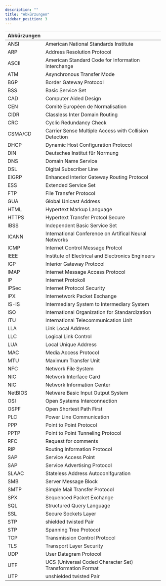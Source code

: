 ```yaml
---
description: ""
title: "Abkürzungen"
sidebar_position: 3
---
```

| Abkürzungen |                                                           |
|:----------- |:--------------------------------------------------------- |
| ANSI        | American National Standards Institute                     |
| ARP         | Address Resolution Protocol                               |
| ASCII       | American Standard Code for Information Interchange        |
| ATM         | Asynchronous Transfer Mode                                |
| BGP         | Border Gateway Protocol                                   |
| BSS         | Basic Service Set                                         |
| CAD         | Computer Aided Design                                     |
| CEN         | Comité Européen de Normalisation                          |
| CIDR        | Classless Inter Domain Routing                            |
| CRC         | Cyclic Redundancy Check                                   |
| CSMA/CD     | Carrier Sense Multiple Access with Collision Detection    |
| DHCP        | Dynamic Host Configuration Protocol                       |
| DIN         | Deutsches Institut für Normung                            |
| DNS         | Domain Name Service                                       |
| DSL         | Digital Subscriber Line                                   |
| EIGRP       | Enhanced Interior Gateway Routing Protocol                |
| ESS         | Extended Service Set                                      |
| FTP         | File Transfer Protocol                                    |
| GUA         | Global Unicast Address                                    |
| HTML        | Hypertext Markup Language                                 |
| HTTPS       | Hypertext Transfer Protcol Secure                         |
| IBSS        | Independent Basic Service Set                             |
| ICANN       | International Conference on Artifical Neural Networks     |
| ICMP        | Internet Control Message Protcol                          |
| IEEE        | Institute of Electrical and Electronics Engineers         |
| IGP         | Interior Gateway Protocol                                 |
| IMAP        | Internet Message Access Protocol                          |
| IP          | Internet Protokoll                                        |
| IPSec       | Internet Protocol Security                                |
| IPX         | Internetwork Packet Exchange                              |
| IS-IS       | Intermediary System to Intermediary System                |
| ISO         | International Organization for Standardization            |
| ITU         | International Telecommunication Unit                      |
| LLA         | Link Local Address                                        |
| LLC         | Logical Link Control                                      |
| LUA         | Local Unique Address                                      |
| MAC         | Media Access Protocol                                     |
| MTU         | Maximum Transfer Unit                                     |
| NFC         | Network File System                                       |
| NIC         | Network Interface Card                                    |
| NIC         | Network Information Center                                |
| NetBIOS     | Netware Basic Input Output System                         |
| OSI         | Open Systems Interconnection                              |
| OSPF        | Open Shortest Path First                                  |
| PLC         | Power Line Communication                                  |
| PPP         | Point to Point Protocol                                   |
| PPTP        | Point to Point Tunneling Protocol                         |
| RFC         | Request for comments                                      |
| RIP         | Routing Information Protocol                              |
| SAP         | Service Access Point                                      |
| SAP         | Service Advertising Protocol                              |
| SLAAC       | Stateless Address Autoconifguration                       |
| SMB         | Server Message Block                                      |
| SMTP        | Simple Mail Transfer Protocol                             |
| SPX         | Sequenced Packet Exchange                                 |
| SQL         | Structured Query Language                                 |
| SSL         | Secure Sockets Layer                                      |
| STP         | shielded twisted Pair                                     |
| STP         | Spanning Tree Protocol                                    |
| TCP         | Transmission Control Protocol                             |
| TLS         | Transport Layer Security                                  |
| UDP         | User Datagram Protocol                                    |
| UTF         | UCS (Universal Coded Character Set) Transformation Format |
| UTP         | unshielded twisted Pair                                   |
